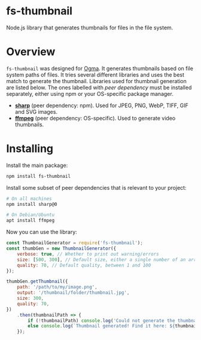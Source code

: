 # fs-thumbnail

Node.js library that generates thumbnails for files in the file system.

# Overview

`fs-thumbnail` was designed for [Ogma](https://github.com/TimboKZ/Ogma). It generates thumbnails based on file system
paths of files. It tries several different libraries and uses the best match to generate the thumbnail. Libraries used
for thumbnail generation are listed below. The ones labelled with *peer dependency* must be installed separately, either
 using npm or your OS-specific package manager.
* **[sharp](https://github.com/lovell/sharp)** (peer dependency: npm). Used for JPEG, PNG, WebP, TIFF, GIF and SVG
images.
* **[ffmpeg](https://ffmpeg.org/)** (peer dependency: OS-specific). Used to generate video thumbnails.

# Installing

Install the main package:
```bash
npm install fs-thumbnail
```

Install some subset of peer dependencies that is relevant to your project:
```bash
# On all machines
npm install sharp@0

# On Debian/Ubuntu
apt install ffmpeg
```

Now you can use the library:
```js
const ThumbnailGenerator = require('fs-thumbnail');
const thumbGen = new ThumbnailGenerator({
    verbose: true, // Whether to print out warning/errors
    size: [500, 300], // Default size, either a single number of an array of two numbers - [width, height].
    quality: 70, // Default quality, between 1 and 100
});

thumbGen.getThumbnail({
    path: '/path/to/my/image.png',
    output: '/thumbnail/folder/thumbnail.jpg',
    size: 300,
    quality: 70,
})
    .then(thumbnailPath => {
        if (!thumbnailPath) console.log('Could not generate the thumbnail!');
        else console.log(`Thumbnail generated! Find it here: ${thumbnailPath}`);
    });
```
